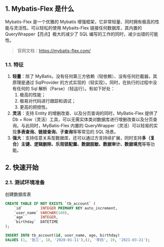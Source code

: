 ## 1. Mybatis-Flex 是什么

Mybatis-Flex 是一个优雅的 Mybatis 增强框架，它非常轻量、同时拥有极高的性能与灵活性。可以轻松的使用 Mybaits-Flex 链接任何数据库，其内置的 QueryWrapper【亮点】极大的减少了 SQL 编写的工作的同时，减少出错的可能性。

> 官网文档：https://mybatis-flex.com/

### 1.1. 特征

1. **轻量**：除了 MyBatis，没有任何第三方依赖（轻依赖）、没有任何拦截器，其原理是通过 SqlProvider 的方式实现的（轻实现）。同时，在执行的过程中没有任何的 Sql 解析（Parse）（轻运行）。有如下好处：
    1. 极高的性能；
    2. 极易对代码进行跟踪和调试；
    3. 更高的把控性。
2. **灵活**：支持 Entity 的增删改查、以及分页查询的同时，MyBatis-Flex 提供了 Db + Row（灵活）工具，可以无需实体类对数据库进行增删改查以及分页查询。与此同时，MyBatis-Flex 内置的 QueryWrapper（灵活）可以轻易的实现**多表查询、链接查询、子查询**等等常见的 SQL 场景。
3. **强大**：支持任意关系型数据库，还可以通过方言持续扩展，同时支持**多（复合）主键、逻辑删除、乐观锁配置、数据脱敏、数据审计、数据填充**等等功能。

## 2. 快速开始

### 2.1. 测试环境准备

创建数据库表

```sql
CREATE TABLE IF NOT EXISTS `tb_account` (
    `id`        INTEGER PRIMARY KEY auto_increment,
    `user_name` VARCHAR(100),
    `age`       INTEGER,
    `birthday`  DATETIME
);

INSERT INTO tb_account(id, user_name, age, birthday)
VALUES (1, '张三', 18, '2020-01-11'),(2, '李四', 19, '2021-03-21');
```
